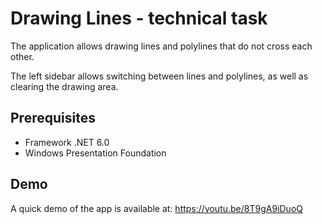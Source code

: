 # Drawing Lines - technical task

The application allows drawing lines and polylines that do not cross each other. 

The left sidebar allows switching between lines and polylines, as well as clearing the drawing area.  

## Prerequisites
 - Framework .NET 6.0
 - Windows Presentation Foundation

## Demo

A quick demo of the app is available at:
https://youtu.be/8T9gA9iDuoQ
